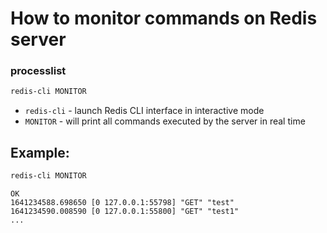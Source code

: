 # How to monitor commands on Redis server

### processlist

```bash
redis-cli MONITOR
```

- `redis-cli` - launch Redis CLI interface in interactive mode
- `MONITOR` - will print all commands executed by the server in real time

## Example: 
```bash
redis-cli MONITOR
```
```
OK
1641234588.698650 [0 127.0.0.1:55798] "GET" "test"
1641234590.008590 [0 127.0.0.1:55800] "GET" "test1"
...
```

